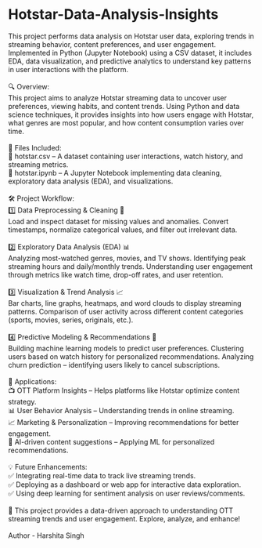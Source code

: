 # Hotstar-Data-Analysis-Insights
This project performs data analysis on Hotstar user data, exploring trends in streaming behavior, content preferences, and user engagement. Implemented in Python (Jupyter Notebook) using a CSV dataset, it includes EDA, data visualization, and predictive analytics to understand key patterns in user interactions with the platform.
<br>
<br>
🔍 Overview:
<br>
This project aims to analyze Hotstar streaming data to uncover user preferences, viewing habits, and content trends. Using Python and data science techniques, it provides insights into how users engage with Hotstar, what genres are most popular, and how content consumption varies over time.
<br>
<br>
📂 Files Included:
<br>
📄 hotstar.csv – A dataset containing user interactions, watch history, and streaming metrics.
<br>
📜 hotstar.ipynb – A Jupyter Notebook implementing data cleaning, exploratory data analysis (EDA), and visualizations.
<br>
<br>
🛠 Project Workflow:
<br>
1️⃣ Data Preprocessing & Cleaning 🧹
<br>
Load and inspect dataset for missing values and anomalies.
Convert timestamps, normalize categorical values, and filter out irrelevant data.
<br>
<br>
2️⃣ Exploratory Data Analysis (EDA) 📊
<br>
Analyzing most-watched genres, movies, and TV shows.
Identifying peak streaming hours and daily/monthly trends.
Understanding user engagement through metrics like watch time, drop-off rates, and user retention.
<br>
<br>
3️⃣ Visualization & Trend Analysis 📈
<br>
Bar charts, line graphs, heatmaps, and word clouds to display streaming patterns.
Comparison of user activity across different content categories (sports, movies, series, originals, etc.).
<br>
<br>
4️⃣ Predictive Modeling & Recommendations 🤖
<br>
Building machine learning models to predict user preferences.
Clustering users based on watch history for personalized recommendations.
Analyzing churn prediction – identifying users likely to cancel subscriptions.
<br>
<br>
🎯 Applications:
<br>
📺 OTT Platform Insights – Helps platforms like Hotstar optimize content strategy.
<br>
📊 User Behavior Analysis – Understanding trends in online streaming.
<br>
📈 Marketing & Personalization – Improving recommendations for better engagement.
<br>
🤖 AI-driven content suggestions – Applying ML for personalized recommendations.
<br>
<br>
💡 Future Enhancements:
<br>
✅ Integrating real-time data to track live streaming trends.
<br>
✅ Deploying as a dashboard or web app for interactive data exploration.
<br>
✅ Using deep learning for sentiment analysis on user reviews/comments.
<br>
<br>
🚀 This project provides a data-driven approach to understanding OTT streaming trends and user engagement. Explore, analyze, and enhance!
<br>
<br>
Author - Harshita Singh
